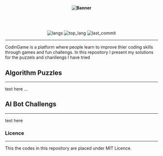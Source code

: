 <h4 align="center"> <img src="📟_CodingGame_Solutions.png" align="center" alt="Banner" /> </h4>
<br/>  <br/>  
<p align="center">
    <img src="https://img.shields.io/github/languages/count/panderior/codingame" alt="langs" />
    <img src="https://img.shields.io/github/languages/top/panderior/codingame" alt="top_lang" />
    <img src="https://img.shields.io/github/last-commit/panderior/codingame" alt="last_commit" />
</p>
    
---
CodinGame is a platform where people learn to improve thier coding skills through games and fun challengs. In this repository I present my solutions for the puzzels and chanllengs I have tried



## Algorithm Puzzles</h2>
---
text here ...

## AI Bot Challengs</h2>
---
text here

### Licence
---
This the codes in this repository are placed under MIT Licence.

